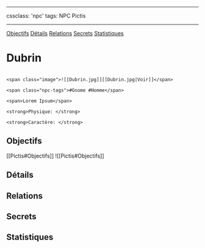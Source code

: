 
---

cssclass: 'npc'
tags: NPC Pictis

---
<span class="nav">[Objectifs](#Objectifs) [Détails](#Détails)  [Relations](#Relations) [Secrets](#Secrets) [Statistiques](#Statistiques)</span>

# Dubrin

```ad-desc

<span class="image">![[Dubrin.jpg]][[Dubrin.jpg|Voir]]</span>

<span class="npc-tags">#Gnome #Homme</span>

<span>Lorem Ipsum</span>

<strong>Physique: </strong>

<strong>Caractère: </strong>
```

## Objectifs
<span class="tab">[[Pictis#Objectifs]]</span>
<span class="embed-section tab">![[Pictis#Objectifs]]</span>

## Détails

## Relations

## Secrets

## Statistiques